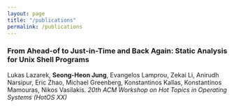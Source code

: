 ```yaml
---
layout: page
title: "/publications"
permalink: /publications
---
```

### From Ahead-of to Just-in-Time and Back Again: Static Analysis for Unix Shell Programs
Lukas Lazarek, **Seong-Heon Jung**, Evangelos Lamprou, Zekai Li, Anirudh Narsipur, Eric Zhao, Michael Greenberg, Konstantinos Kallas, Konstantinos Mamouras, Nikos Vasilakis.
*20th ACM Workshop on Hot Topics in Operating Systems (HotOS XX)*
